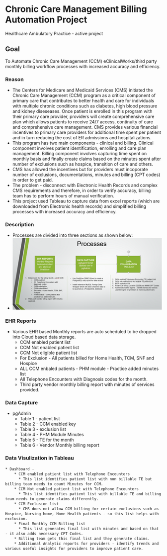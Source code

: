# Chronic Care Management Billing Automation Project
Healthcare Ambulatory Practice - active project

## Goal
To Automate Chronic Care Management (CCM) eClinicalWorks/third party monthly billing workflow processes with increased accuracy and efficiency.

### Reason 
* The Centers for Medicare and Medicaid Services (CMS) initiated the Chronic Care Management (CCM) program as a critical component of primary care that contributes to better health and care for individuals with multiple chronic conditions such as diabetes, high blood pressure and kidney diseseases. Once patient is enrolled in this program with their primary care provider, providers will create comprehensive care plan which allows patients to receive 24/7 access, continuity of care and comprehensive care management. CMS provides various financial incentives to primary care providers for additional time spent per patient and in turn reducing the cost of ER admissions and hospitalizations. 
* This program has two main components - clinical and billing. Clinical component involves patient identification, enrolling and care plan management. Billing component involves capturing time spent on monthly basis and finally create claims based on the minutes spent after number of exclusions such as hospice, transition of care and others.
* CMS has allowed the incentives but for providers must incoporate number of exclusions, documentations, minutes and billing (CPT codes) in order to get paid.
* The problem - disconnect with Electronic Health Records and complex CMS requirements and therefore, in order to verify accuracy, billing team has to perform  hours of manual verification.
* This project used Tableau to capture data from excel reports (which are downloaded from Electronic health records) and simplified billing processes with increased accuracy and efficiency.

### Description 
* Processes are divided into three sections as shown below:
* ![screenshot](https://github.com/914book/ChronicCareManagementBilling/blob/main/processes1.PNG)

### EHR Reports
* Various EHR based Monthly reports are auto scheduled to be dropped into Cloud based data storage.
  * CCM enabled patient list
  * CCM Not enabled patient list
  * CCM Not eligible patient list
  * For Exclusion - All patients billed for Home Health, TCM, SNF and Hospice
  * ALL CCM enbaled patients - PHM module - Practice added minutes list
  * All Telephone Encounters with Diagnosis codes for the month.
  * Third party vendor monthly billing report with minutes of services provided.
  
### Data Capture
  * pgAdmin
    * Table 1 - patient list 
    * Table 2 - CCM enabled key
    * Table 3 - exclusion list
    * Table 4 - PHM Module Minutes
    * Table 5 - TE for the month
    * Table 6 - Vendor Monthly billing report
    
 ### Data Visulization in Tableau
    * Dashboard - 
        * CCM enabled patient list with Telephone Encounters 
          * This list identifies patient list with non billable TE but billing team needs to count Minutes for CCM.
        * CCM Not enabled patient list with Telephone Encounters
          * This list identifies patient list with billable TE and billing team needs to generate claims differently.
        * CCM Exclusion list 
          * CMS does not allow CCM billing for certain exclusions such as Hospice, Nursing home, Home Health patients - so this list helps with exclusion.
        * Final Monthly CCM Billing list
          * This list generates final list with minutes and based on that - it also adds necessary CPT Codes.
        * Billing team gets this final list and they generate claims.
        * Additional Analytic reports for providers - identify trends and various useful insights for providers to improve patient care.
    

